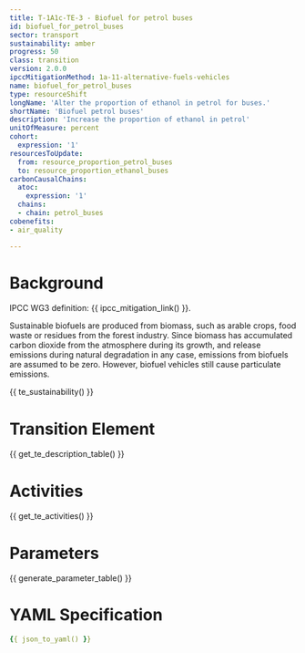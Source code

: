 ```yaml
---
title: T-1A1c-TE-3 - Biofuel for petrol buses
id: biofuel_for_petrol_buses
sector: transport
sustainability: amber
progress: 50
class: transition
version: 2.0.0
ipccMitigationMethod: 1a-11-alternative-fuels-vehicles
name: biofuel_for_petrol_buses
type: resourceShift
longName: 'Alter the proportion of ethanol in petrol for buses.'
shortName: 'Biofuel petrol buses'
description: 'Increase the proportion of ethanol in petrol'
unitOfMeasure: percent
cohort:
  expression: '1'
resourcesToUpdate:
  from: resource_proportion_petrol_buses
  to: resource_proportion_ethanol_buses
carbonCausalChains:
  atoc:
    expression: '1'
  chains:
  - chain: petrol_buses
cobenefits:
- air_quality

---
```




# Background

IPCC WG3 definition: {{ ipcc_mitigation_link() }}.

Sustainable biofuels are produced from biomass, such as arable crops, food waste or residues from the forest industry. Since biomass has accumulated carbon dioxide from the atmosphere during its growth, and release emissions during natural degradation in any case, emissions from biofuels are assumed to be zero. However, biofuel vehicles still cause particulate emissions.

{{ te_sustainability() }}

# Transition Element

{{ get_te_description_table() }}


# Activities

{{ get_te_activities() }}


# Parameters

{{ generate_parameter_table() }}


# YAML Specification

```yaml
{{ json_to_yaml() }}
```
